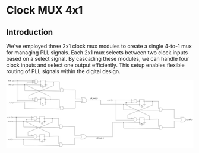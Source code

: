 # Clock MUX 4x1

## Introduction
We've employed three 2x1 clock mux modules to create a single 4-to-1 mux for managing PLL signals. Each 2x1 mux selects between two clock inputs based on a select signal. By cascading these modules, we can handle four clock inputs and select one output efficiently. This setup enables flexible routing of PLL signals within the digital design.

<img src="./clk_mux_4x1.svg">
